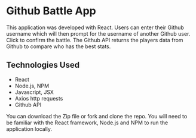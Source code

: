 # Github Battle App

This application was developed with React. Users can enter their Github username which will then prompt for the username of another Github user. Click to confirm the battle. The Github API returns the players data from Github to compare who has the best stats.

## Technologies Used

* React
* Node.js, NPM
* Javascript, JSX
* Axios http requests
* Github API

You can download the Zip file or fork and clone the repo. You will need to be familiar with the React framework, Node.js and NPM to run the application locally. 

